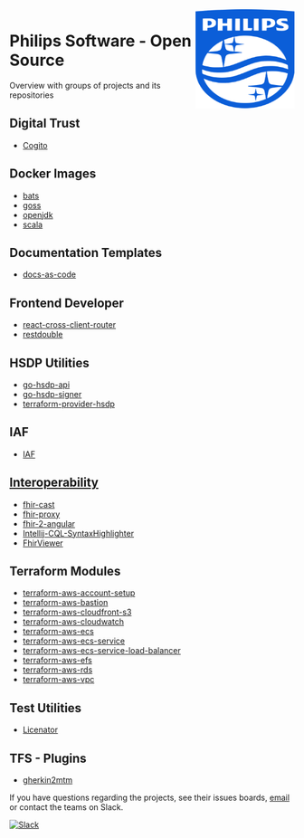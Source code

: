 <img src="./images/Philips_logo.svg" align="right" width="175px" height="175px">

# Philips Software - Open Source

Overview with groups of projects and its repositories

## Digital Trust
  - [Cogito](https://github.com/philips-software/cogito)
## Docker Images
  - [bats](https://github.com/philips-software/bats)
  - [goss](https://github.com/philips-software/goss)
  - [openjdk](https://github.com/philips-software/openjdk)
  - [scala](https://github.com/philips-software/scala)
## Documentation Templates
  - [docs-as-code](https://github.com/philips-software/docs-as-code)
## Frontend Developer
  - [react-cross-client-router](https://github.com/philips-software/react-cross-client-router)
  - [restdouble](https://github.com/philips-software/restdouble)
## HSDP Utilities
  - [go-hsdp-api](https://github.com/philips-software/go-hsdp-api)
  - [go-hsdp-signer](https://github.com/philips-software/go-hsdp-signer)
  - [terraform-provider-hsdp](https://github.com/philips-software/terraform-provider-hsdp)
## IAF
  - [IAF](https://github.com/philips-software/iaf)
## [Interoperability](https://github.com/PhilipsOnFhir)
  - [fhir-cast](https://github.com/PhilipsOnFhir/fhir-cast)
  - [fhir-proxy](https://github.com/PhilipsOnFhir/fhir-proxy)
  - [fhir-2-angular](https://github.com/PhilipsOnFhir/fhir-2-angular)
  - [Intellij-CQL-SyntaxHighlighter](https://github.com/PhilipsOnFhir/Intellij-CQL-SyntaxHighlighter)
  - [FhirViewer](https://github.com/PhilipsOnFhir/FhirViewer)
## Terraform Modules
  - [terraform-aws-account-setup](https://github.com/philips-software/terraform-aws-account-setup)
  - [terraform-aws-bastion](https://github.com/philips-software/terraform-aws-bastion)
  - [terraform-aws-cloudfront-s3](https://github.com/philips-software/terraform-aws-cloudfront-s3)
  - [terraform-aws-cloudwatch](https://github.com/philips-software/terraform-aws-cloudwatch)
  - [terraform-aws-ecs](https://github.com/philips-software/terraform-aws-ecs)
  - [terraform-aws-ecs-service](https://github.com/philips-software/terraform-aws-ecs-service)
  - [terraform-aws-ecs-service-load-balancer](https://github.com/philips-software/terraform-aws-load-balancer)
  - [terraform-aws-efs](https://github.com/philips-software/terraform-aws-efs)
  - [terraform-aws-rds](https://github.com/philips-software/terraform-aws-rds)
  - [terraform-aws-vpc](https://github.com/philips-software/terraform-aws-vpc)
## Test Utilities
  - [Licenator](https://github.com/philips-software/licenator)
## TFS - Plugins
  - [gherkin2mtm](https://github.com/philips-software/gherkin2mtm)

If you have questions regarding the projects, see their issues boards, [email](mailto:philips-software@philips.com) or contact the teams on Slack.

[![Slack](https://philips-software-slackin.now.sh/badge.svg)](https://philips-software-slackin.now.sh)
